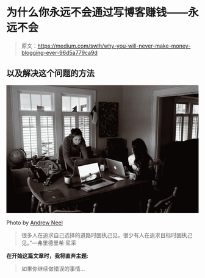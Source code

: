 # 为什么你永远不会通过写博客赚钱——永远不会

> 原文：<https://medium.com/swlh/why-you-will-never-make-money-blogging-ever-96d5a779ca9d>

## 以及解决这个问题的方法

![](img/803fec757dfbadc2828c0abc7cec1f28.png)

Photo by [Andrew Neel](https://unsplash.com/photos/fkalryO4dUI?utm_source=unsplash&utm_medium=referral&utm_content=creditCopyText)

> 很多人在追求自己选择的道路时固执己见，很少有人在追求目标时固执己见。”—弗里德里希·尼采

**在开始这篇文章时，我将直奔主题:**

> 如果你继续做错误的事情…